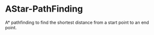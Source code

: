 # AStar-PathFinding
A* pathfinding to find the shortest distance from a start point to an end point.


